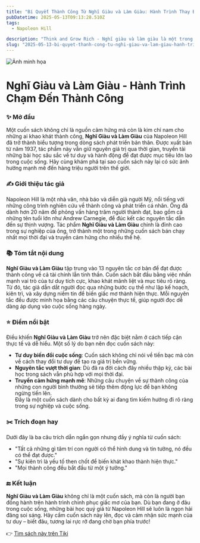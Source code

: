 ```yaml
---
title: "Bí Quyết Thành Công Từ Nghĩ Giàu và Làm Giàu: Hành Trình Thay Đổi Cuộc Đời"
pubDatetime: 2025-05-13T09:13:28.510Z
tags:
  - Napoleon Hill

description: "Think and Grow Rich - Nghĩ giàu và làm giàu là một trong những cuốn sách bán chạy nhất mọi thời đại. Đã hơn 60 triệu bản được phát hành với gần trăm ngôn ngữ trên toàn thế giới và được công nhận là cuốn sách tạo ra nhiều triệu phú, một cuốn sách truyền cảm hứng thành công nhiều hơn bất cứ cuốn sách kinh doanh nào trong lịch sử. Tác phẩm này đã giúp tác giả của nó, Napoleon Hill, được tôn vinh bằng danh hiệu “người tạo ra những nhà triệu phú”. Đây cũng là cuốn sách hiếm hoi được đứng trong top của rất nhiều bình chọn theo nhiều tiêu chí khác nhau - bình chọn của độc giả, của giới chuyên môn, của báo chí. Lý do để Think and Grow Rich - Nghĩ giàu và làm giàu có được vinh quang này thật hiển nhiên và dễ hiể Bằng việc đọc và áp dụng những phương pháp đơn giản, cô đọng này vào đời sống của mỗi cá nhân mà đã có hàng ngàn người trên thế giới trở thành triệu phú và thành công bền vững."
slug: "2025-05-13-bi-quyet-thanh-cong-tu-nghi-giau-va-lam-giau-hanh-trinh-thay-doi-cuoc-doi"
---
```


![Ảnh minh họa](https://images-na.ssl-images-amazon.com/images/S/compressed.photo.goodreads.com/books/1698065783i/142653890.jpg) 

 # Nghĩ Giàu và Làm Giàu - Hành Trình Chạm Đến Thành Công

### ✨ Mở đầu  
Một cuốn sách không chỉ là nguồn cảm hứng mà còn là kim chỉ nam cho những ai khao khát thành công, **Nghĩ Giàu và Làm Giàu** của Napoleon Hill đã trở thành biểu tượng trong dòng sách phát triển bản thân. Được xuất bản từ năm 1937, tác phẩm này vẫn giữ nguyên giá trị qua thời gian, truyền tải những bài học sâu sắc về tư duy và hành động để đạt được mục tiêu lớn lao trong cuộc sống. Hãy cùng khám phá tại sao cuốn sách này lại có sức ảnh hưởng mạnh mẽ đến hàng triệu người trên thế giới.

### ✍️ Giới thiệu tác giả  
Napoleon Hill là một nhà văn, nhà báo và diễn giả người Mỹ, nổi tiếng với những công trình nghiên cứu về thành công và phát triển cá nhân. Ông đã dành hơn 20 năm để phỏng vấn hàng trăm người thành đạt, bao gồm cả những tên tuổi lớn như Andrew Carnegie, để đúc kết các nguyên tắc dẫn đến sự thịnh vượng. Tác phẩm **Nghĩ Giàu và Làm Giàu** chính là đỉnh cao trong sự nghiệp của ông, trở thành một trong những cuốn sách bán chạy nhất mọi thời đại và truyền cảm hứng cho nhiều thế hệ.

### 📚 Tóm tắt nội dung  
**Nghĩ Giàu và Làm Giàu** tập trung vào 13 nguyên tắc cơ bản để đạt được thành công về cả tài chính lẫn tinh thần. Cuốn sách bắt đầu bằng việc nhấn mạnh vai trò của tư duy tích cực, khao khát mãnh liệt và mục tiêu rõ ràng. Từ đó, tác giả dẫn dắt người đọc qua những bước cụ thể như lập kế hoạch, kiên trì, và xây dựng niềm tin để biến giấc mơ thành hiện thực. Mỗi nguyên tắc đều được minh họa bằng các câu chuyện thực tế, giúp người đọc dễ dàng áp dụng vào cuộc sống hàng ngày.

### ⭐ Điểm nổi bật  
Điều khiến **Nghĩ Giàu và Làm Giàu** trở nên đặc biệt nằm ở cách tiếp cận thực tế và dễ hiểu. Một số lý do bạn nên đọc cuốn sách này:  
- **Tư duy biến đổi cuộc sống**: Cuốn sách không chỉ nói về tiền bạc mà còn về cách thay đổi tư duy để tạo ra giá trị bền vững.  
- **Nguyên tắc vượt thời gian**: Dù đã ra đời cách đây nhiều thập kỷ, các bài học trong sách vẫn phù hợp với mọi thời đại.  
- **Truyền cảm hứng mạnh mẽ**: Những câu chuyện về sự thành công của những con người bình thường sẽ tiếp thêm động lực để bạn không ngừng tiến lên.  
Đây là một cuốn sách dành cho bất kỳ ai đang tìm kiếm hướng đi rõ ràng trong sự nghiệp và cuộc sống.

### ✂️ Trích đoạn hay  
Dưới đây là ba câu trích dẫn ngắn gọn nhưng đầy ý nghĩa từ cuốn sách:  
- "Tất cả những gì tâm trí con người có thể hình dung và tin tưởng, nó đều có thể đạt được."  
- "Sự kiên trì là yếu tố then chốt để biến khát khao thành hiện thực."  
- "Mọi thành công đều bắt đầu từ một ý tưởng."  

### 🔚 Kết luận  
**Nghĩ Giàu và Làm Giàu** không chỉ là một cuốn sách, mà còn là người bạn đồng hành trên hành trình chinh phục giấc mơ của bạn. Dù bạn đang ở đâu trong cuộc sống, những bài học quý giá từ Napoleon Hill sẽ luôn là ngọn hải đăng soi sáng. Hãy cầm cuốn sách này lên, đọc và cảm nhận sức mạnh của tư duy – biết đâu, tương lai rực rỡ đang chờ bạn phía trước!

👉 [Tìm sách này trên Tiki](https://tiki.vn/search?q=Ngh%C4%A9%20Gi%C3%A0u%20V%C3%A0%20L%C3%A0m%20Gi%C3%A0u)